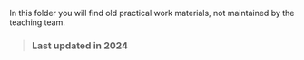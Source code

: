In this folder you will find old practical work materials, not maintained by the teaching team. 

>  ### Last updated in 2024